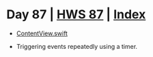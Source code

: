 # Day 87 | [HWS 87](https://www.hackingwithswift.com/100/swiftui/87) | [Index](https://github.com/JulesMoorhouse/100DaysOfSwiftUI/blob/main/README.md)

- [ContentView.swift](https://github.com/JulesMoorhouse/100DaysOfSwiftUI/blob/main/P17H%20Flashzilla/P17H%20Flashzilla/ContentView.swift) 
  
- Triggering events repeatedly using a timer.